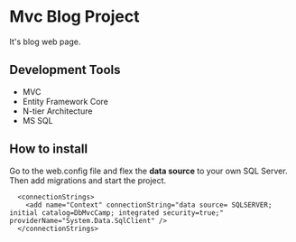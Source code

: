 # Mvc Blog Project
It's blog web page.
## Development Tools
- MVC 
- Entity Framework Core
- N-tier Architecture
- MS SQL
## How to install
Go to the web.config file and flex the **data source** to your own SQL Server. Then add migrations and start the project.
```
  <connectionStrings>
    <add name="Context" connectionString="data source= SQLSERVER; initial catalog=DbMvcCamp; integrated security=true;" providerName="System.Data.SqlClient" />
  </connectionStrings>
```
